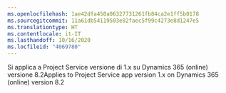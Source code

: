 ```yaml
---
ms.openlocfilehash: 1ae42dfa450a06327731261fb84ca2e1ff5b0178
ms.sourcegitcommit: 11a61db54119503e82faec5f99c4273e8d1247e5
ms.translationtype: HT
ms.contentlocale: it-IT
ms.lasthandoff: 10/16/2020
ms.locfileid: "4069780"
---
```

<span data-ttu-id="8f8b6-101">Si applica a Project Service versione di 1.x su Dynamics 365 (online) versione 8.2</span><span class="sxs-lookup"><span data-stu-id="8f8b6-101">Applies to Project Service app version 1.x on Dynamics 365 (online) version 8.2</span></span>


